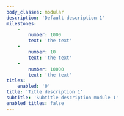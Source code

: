 ```yaml
---
body_classes: modular
description: 'Default description 1'
milestones:
    -
        number: 1000
        text: 'the text'
    -
        number: 10
        text: 'the text'
    -
        number: 10000
        text: 'the text'
titles:
    enabled: '0'
title: 'Title description 1'
subtitle: 'Subtitle description module 1'
enabled_titles: false
---
```

